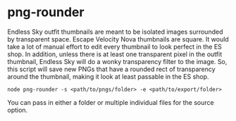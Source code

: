 # png-rounder
Endless Sky outfit thumbnails are meant to be isolated images surrounded by transparent space. Escape Velocity Nova thumbnails are square. It would take a lot of manual effort to edit every thumbnail to look perfect in the ES shop. In addition, unless there is at least one transparent pixel in the outfit thumbnail, Endless Sky will do a wonky transparency filter to the image. So, this script will save new PNGs that have a rounded rect of transparency around the thumbnail, making it look at least passable in the ES shop.

    node png-rounder -s <path/to/pngs/folder> -e <path/to/export/folder>

You can pass in either a folder or multiple individual files for the source option.